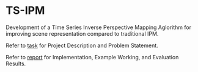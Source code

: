 # TS-IPM
Development of a Time Series Inverse Perspective Mapping Aglorithm for improving scene representation compared to traditional IPM.

Refer to [task](task.ipynb) for Project Description and Problem Statement.

Refer to [report](report.ipynb) for Implementation, Example Working, and Evaluation Results.

